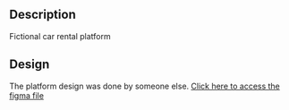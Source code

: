 ## Description

Fictional car rental platform


## Design

The platform design was done by someone else.
[Click here to access the figma file](https://www.figma.com/file/5EaPxQpXfq3eHzYTtrneHk/RentX-Ignite-(Copy)?node-id=4547%3A7187&t=yX22QQv3Y1lg7YEI-0)

